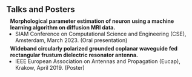 <h1 id="talks"></h1>

<h2 style="margin: 60px 0px 10px;">Talks and Posters</h2>

<h4 style="margin:0 10px 0;">Morphological parameter estimation of neuron using a machine learning algorithm on diffusion MRI data.</h4>

<ul style="margin:0 0 5px;">
  <li>SIAM Conference on Computational Science and Engineering (CSE), Amsterdam, March 2023. (Oral presentation)</li>
</ul>

<h4 style="margin:0 10px 0;">Wideband circularly polarized grounded coplanar waveguide fed rectangular frustum dielectric resonator antenna.</h4>

<ul style="margin:0 0 5px;">
  <li>IEEE European Association on Antennas and Propagation (Eucap), Krakow, April 2019. (Poster)</li>
</ul>
